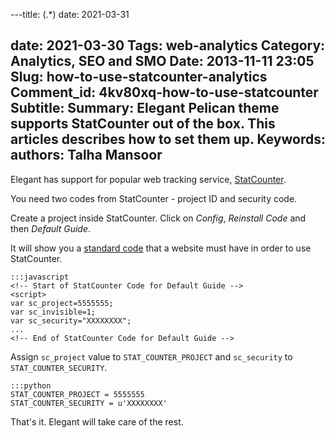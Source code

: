---title: (.*)
date: 2021-03-31

date: 2021-03-30
Tags: web-analytics
Category: Analytics, SEO and SMO
Date: 2013-11-11 23:05
Slug: how-to-use-statcounter-analytics
Comment_id: 4kv80xq-how-to-use-statcounter
Subtitle:
Summary: Elegant Pelican theme supports StatCounter out of the box. This articles describes how to set them up.
Keywords:
authors: Talha Mansoor
---

Elegant has support for popular web tracking service,
[StatCounter](http://statcounter.com/).

You need two codes from StatCounter - project ID and security code.

Create a project inside StatCounter. Click on _Config_, _Reinstall Code_ and then
_Default Guide_.

It will show you a [standard
code](http://statcounter.com/support/knowledge-base/14/)
that a website must have in order to use StatCounter.

    :::javascript
    <!-- Start of StatCounter Code for Default Guide -->
    <script>
    var sc_project=5555555;
    var sc_invisible=1;
    var sc_security="XXXXXXXX";
    ...
    <!-- End of StatCounter Code for Default Guide -->

Assign `sc_project` value to `STAT_COUNTER_PROJECT` and `sc_security` to `STAT_COUNTER_SECURITY`.

    :::python
    STAT_COUNTER_PROJECT = 5555555
    STAT_COUNTER_SECURITY = u'XXXXXXXX'

That's it. Elegant will take care of the rest.
